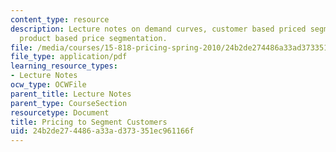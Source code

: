 ```yaml
---
content_type: resource
description: Lecture notes on demand curves, customer based priced segmentation, and
  product based price segmentation.
file: /media/courses/15-818-pricing-spring-2010/24b2de274486a33ad373351ec961166f_MIT15_818S10_lec05.pdf
file_type: application/pdf
learning_resource_types:
- Lecture Notes
ocw_type: OCWFile
parent_title: Lecture Notes
parent_type: CourseSection
resourcetype: Document
title: Pricing to Segment Customers
uid: 24b2de27-4486-a33a-d373-351ec961166f
---
```

